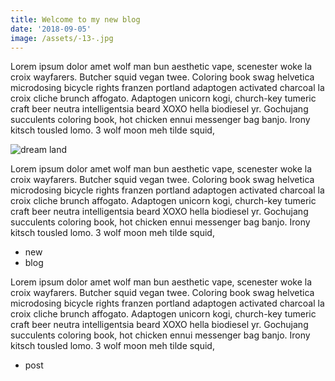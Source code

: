 ```yaml
---
title: Welcome to my new blog
date: '2018-09-05'
image: /assets/-13-.jpg
---
```

Lorem ipsum dolor amet wolf man bun aesthetic vape, scenester woke la croix wayfarers. Butcher squid vegan twee. Coloring book swag helvetica microdosing bicycle rights franzen portland adaptogen activated charcoal la croix cliche brunch affogato.<!-- end --> Adaptogen unicorn kogi, church-key tumeric craft beer neutra intelligentsia beard XOXO hella biodiesel yr. Gochujang succulents coloring book, hot chicken ennui messenger bag banjo. Irony kitsch tousled lomo. 3 wolf moon meh tilde squid,

![dream land](/assets/-13-.jpg)

Lorem ipsum dolor amet wolf man bun aesthetic vape, scenester woke la croix wayfarers. Butcher squid vegan twee. Coloring book swag helvetica microdosing bicycle rights franzen portland adaptogen activated charcoal la croix cliche brunch affogato. Adaptogen unicorn kogi, church-key tumeric craft beer neutra intelligentsia beard XOXO hella biodiesel yr. Gochujang succulents coloring book, hot chicken ennui messenger bag banjo. Irony kitsch tousled lomo. 3 wolf moon meh tilde squid,

* new
* blog

Lorem ipsum dolor amet wolf man bun aesthetic vape, scenester woke la croix wayfarers. Butcher squid vegan twee. Coloring book swag helvetica microdosing bicycle rights franzen portland adaptogen activated charcoal la croix cliche brunch affogato. Adaptogen unicorn kogi, church-key tumeric craft beer neutra intelligentsia beard XOXO hella biodiesel yr. Gochujang succulents coloring book, hot chicken ennui messenger bag banjo. Irony kitsch tousled lomo. 3 wolf moon meh tilde squid,

* post
